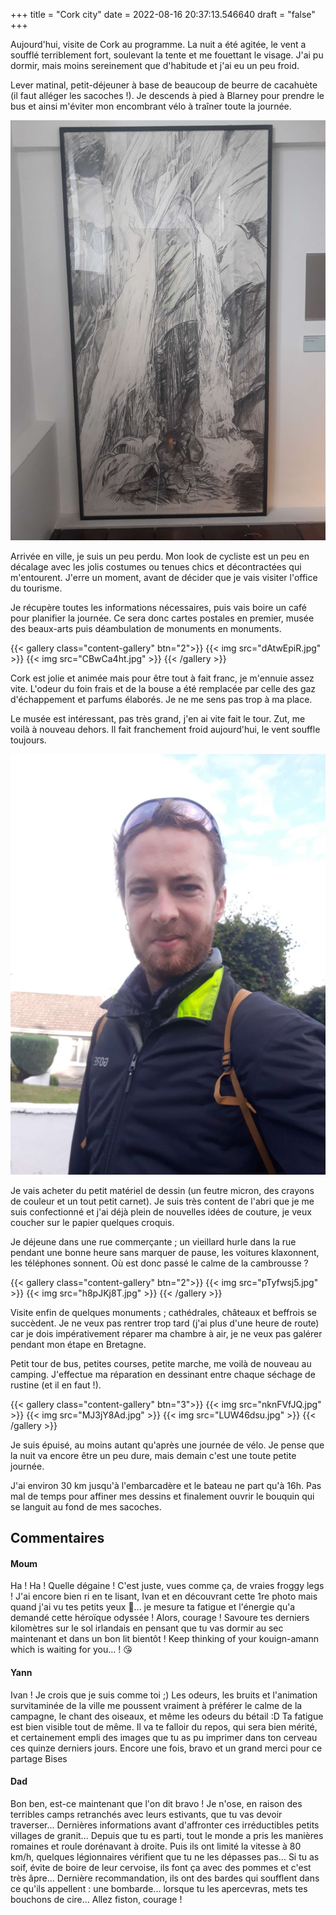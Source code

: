 +++
title = "Cork city"
date = 2022-08-16 20:37:13.546640
draft = "false"
+++

Aujourd'hui, visite de Cork au programme. La nuit a été agitée, le vent a soufflé terriblement fort, soulevant la tente et me fouettant le visage. J'ai pu dormir, mais moins sereinement que d'habitude et j'ai eu un peu froid.

Lever matinal, petit-déjeuner à base de beaucoup de beurre de cacahuète (il faut alléger les sacoches !). Je descends à pied à Blarney pour prendre le bus et ainsi m'éviter mon encombrant vélo à traîner toute la journée.

![Vue de Cork depuis le bus](V7McjSsv.jpg)

Arrivée en ville, je suis un peu perdu. Mon look de cycliste est un peu en décalage avec les jolis costumes ou tenues chics et décontractées qui m'entourent. J'erre un moment, avant de décider que je vais visiter l'office du tourisme.

Je récupère toutes les informations nécessaires, puis vais boire un café pour planifier la journée. Ce sera donc cartes postales en premier, musée des beaux-arts puis déambulation de monuments en monuments.

{{< gallery class="content-gallery" btn="2">}}
{{< img src="dAtwEpiR.jpg" >}}
{{< img src="CBwCa4ht.jpg" >}}
{{< /gallery >}}

Cork est jolie et animée mais pour être tout à fait franc, je m'ennuie assez vite. L'odeur du foin frais et de la bouse a été remplacée par celle des gaz d'échappement et parfums élaborés. Je ne me sens pas trop à ma place.

Le musée est intéressant, pas très grand, j'en ai vite fait le tour. Zut, me voilà à nouveau dehors. Il fait franchement froid aujourd'hui, le vent souffle toujours.

![Streets of Cork](8z885D8z.jpg)

Je vais acheter du petit matériel de dessin (un feutre micron, des crayons de couleur et un tout petit carnet). Je suis très content de l'abri que je me suis confectionné et j'ai déjà plein de nouvelles idées de couture, je veux coucher sur le papier quelques croquis.

Je déjeune dans une rue commerçante ; un vieillard hurle dans la rue pendant une bonne heure sans marquer de pause, les voitures klaxonnent, les téléphones sonnent. Où est donc passé le calme de la cambrousse ?

{{< gallery class="content-gallery" btn="2">}}
{{< img src="pTyfwsj5.jpg" >}}
{{< img src="h8pJKj8T.jpg" >}}
{{< /gallery >}}

Visite enfin de quelques monuments ; cathédrales, châteaux et beffrois se succèdent. Je ne veux pas rentrer trop tard (j'ai plus d'une heure de route) car je dois impérativement réparer ma chambre à air, je ne veux pas galérer pendant mon étape en Bretagne.

Petit tour de bus, petites courses, petite marche, me voilà de nouveau au camping. J'effectue ma réparation en dessinant entre chaque séchage de rustine (et il en faut !).

{{< gallery class="content-gallery" btn="3">}}
{{< img src="nknFVfJQ.jpg" >}}
{{< img src="MJ3jY8Ad.jpg" >}}
{{< img src="LUW46dsu.jpg" >}}
{{< /gallery >}}

Je suis épuisé, au moins autant qu'après une journée de vélo. Je pense que la nuit va encore être un peu dure, mais demain c'est une toute petite journée.

J'ai environ 30 km jusqu'à l'embarcadère et le bateau ne part qu'à 16h. Pas mal de temps pour affiner mes dessins et finalement ouvrir le bouquin qui se languit au fond de mes sacoches.

## Commentaires

#### Moum
Ha ! Ha ! Quelle dégaine ! C'est juste, vues comme ça, de vraies froggy legs ! J'ai encore bien ri en te lisant, Ivan et en découvrant cette 1re photo mais quand j'ai vu tes petits yeux 🥹... je mesure ta fatigue et l'énergie qu'a demandé cette héroïque odyssée ! Alors, courage ! Savoure tes derniers kilomètres sur le sol irlandais en pensant que tu vas dormir au sec maintenant et dans un bon lit bientôt !
Keep thinking of your kouign-amann which is waiting for you... ! 😘

#### Yann
Ivan !
Je crois que je suis comme toi ;)
Les odeurs, les bruits et l'animation survitaminée de la ville me poussent vraiment à préférer le calme de la campagne, le chant des oiseaux, et même les odeurs du bétail :D
Ta fatigue est bien visible tout de même. Il va te falloir du repos, qui sera bien mérité, et certainement empli des images que tu as pu imprimer dans ton cerveau ces quinze derniers jours.
Encore une fois, bravo et un grand merci pour ce partage
Bises

#### Dad
Bon ben, est-ce maintenant que l'on dit bravo !
Je n'ose, en raison des terribles camps retranchés avec leurs estivants, que tu vas devoir traverser...
Dernières informations avant d'affronter ces irréductibles petits villages de granit...
Depuis que tu es parti, tout le monde a pris les manières romaines et roule dorénavant à droite. Puis ils ont limité la vitesse à 80 km/h, quelques légionnaires vérifient que tu ne les dépasses pas...
Si tu as soif, évite de boire de leur cervoise, ils font ça avec des pommes et c'est très âpre...
Dernière recommandation, ils ont des bardes qui soufflent dans ce qu'ils appellent : une bombarde... lorsque tu les apercevras, mets tes bouchons de cire...
Allez fiston, courage !
